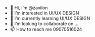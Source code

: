 - 👋 Hi, I’m @zavilon
- 👀 I’m interested in UI/UX DESIGN
- 🌱 I’m currently learning UI/UX DESIGN
- 💞️ I’m looking to collaborate on ...
- 📫 How to reach me 09070516024

<!---
zavilon/zavilon is a ✨ special ✨ repository because its `README.md` (this file) appears on your GitHub profile.
You can click the Preview link to take a look at your changes.
--->
